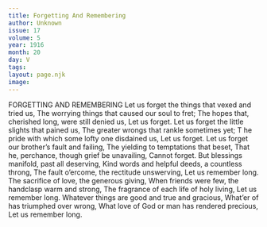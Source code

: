 ```yaml
---
title: Forgetting And Remembering
author: Unknown
issue: 17
volume: 5
year: 1916
month: 20
day: V
tags:
layout: page.njk
image:
---
```

FORGETTING AND REMEMBERING       Let us forget the things that vexed and tried us, The worrying things that caused our soul to fret;    The hopes that, cherished long, were still denied us,       Let us forget.       Let us forget the little slights that pained us,    The greater wrongs that rankle sometimes yet; T   he pride with which some lofty one disdained us,       Let us forget.       Let us forget our brother’s fault and failing,    The yielding to temptations that beset,    That he, perchance, though grief be unavailing,       Cannot forget.       But blessings manifold, past all deserving,    Kind words and helpful deeds, a countless throng,    The fault o’ercome, the rectitude unswerving,       Let us remember long.       The sacrifice of love, the generous giving,    When friends were few, the handclasp warm and strong,    The fragrance of each life of holy living,       Let us remember long.       Whatever things are good and true and gracious,    What’er of has triumphed over wrong,    What love of God or man has rendered precious,       Let us remember long.       

